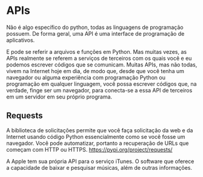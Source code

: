 # APIs

Não é algo específico do python, todas as linguagens de programação possuem. De forma geral, uma API é uma interface de programação de aplicativos.

 E pode se referir a arquivos e funções em Python. Mas muitas vezes, as APIs realmente se referem a serviços de terceiros com os quais você e eu podemos escrever códigos que se comunicam.
Muitas APIs, mas não todas, vivem na Internet hoje em dia, de modo que, desde que você tenha um navegador ou alguma experiência com programação Python ou  programação em qualquer linguagem, você possa escrever códigos que, na verdade, finge ser um navegador, para conecta-se a essa API de terceiros em um servidor em seu próprio programa.

## Requests
A biblioteca de solicitações permite que você faça solicitação da web e da Internet usando código Python essencialmente como se você fosse um navegador.
Você pode automatizar, portanto a recuperação de URLs que começam com HTTP ou HTTPS. https://pypi.org/project/requests/
     
 A Apple tem sua própria API para o serviço iTunes.  O software que oferece a capacidade de baixar e pesquisar músicas, além de outras informações. 


